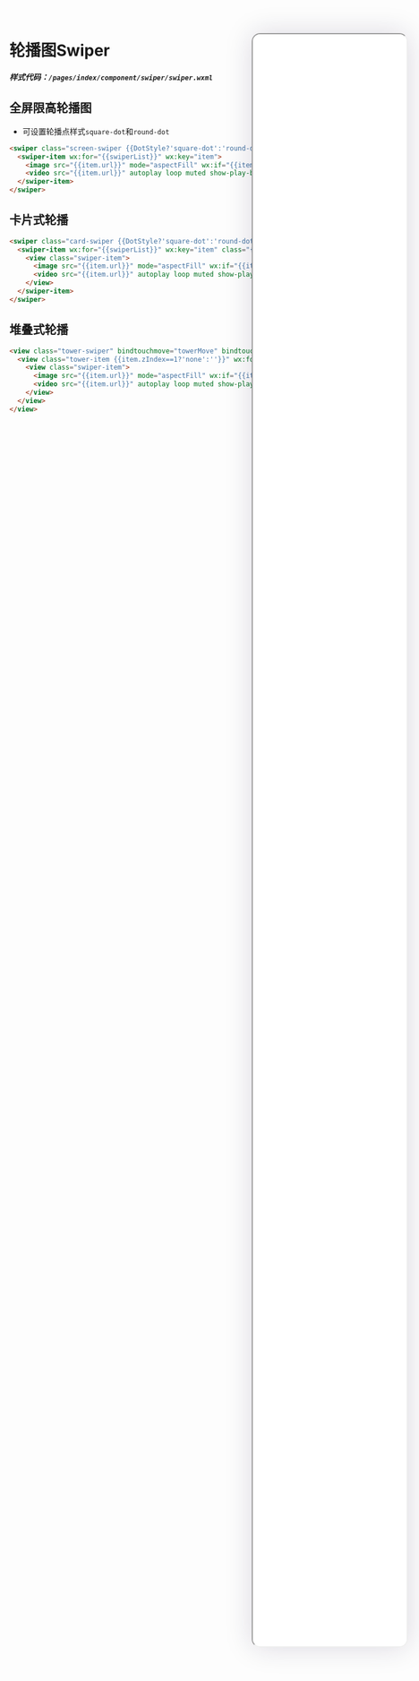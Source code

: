 <!--
 * @Descripttion: 
 * @version: V1.0
 * @Author: Xiaokang Lei
 * @email: lxk201808@163.com
 * @Date: 2022-12-02 17:53:22
 * @LastEditors: Xiaokang Lei
 * @LastEditTime: 2022-12-09 17:05:15
-->

<div class="minipre" style="width:18%; min-width:275px; height:90%; float:right; position:fixed; right:2.5%;top:2%;z-index:99;">
    <iframe src="./h5/index.html#/pages/index/component/swiper/swiper" width="100%" height="80%" style="border-radius:15px; box-shadow:0 0 50px 0px rgb(30 0 60 / 15%);"></iframe>
</div>

# 轮播图Swiper

***样式代码：`/pages/index/component/swiper/swiper.wxml`***

## 全屏限高轮播图

- 可设置轮播点样式`square-dot`和`round-dot`

```html
<swiper class="screen-swiper {{DotStyle?'square-dot':'round-dot'}}" indicator-dots="true" circular="true" autoplay="true" interval="5000" duration="500">
  <swiper-item wx:for="{{swiperList}}" wx:key="item">
    <image src="{{item.url}}" mode="aspectFill" wx:if="{{item.type=='image'}}"></image>
    <video src="{{item.url}}" autoplay loop muted show-play-btn="{{false}}" controls="{{false}}" objectFit="cover" wx:if="{{item.type=='video'}}"></video>
  </swiper-item>
</swiper>
```

## 卡片式轮播

```html
<swiper class="card-swiper {{DotStyle?'square-dot':'round-dot'}}" indicator-dots="true" circular="true" autoplay="true" interval="5000" duration="500" bindchange="cardSwiper" previousMargin="0.01rpx" indicator-color="#8799a3" indicator-active-color="#0081ff">
  <swiper-item wx:for="{{swiperList}}" wx:key="item" class="{{cardCur==index?'cur':''}}">
    <view class="swiper-item">
      <image src="{{item.url}}" mode="aspectFill" wx:if="{{item.type=='image'}}"></image>
      <video src="{{item.url}}" autoplay loop muted show-play-btn="{{false}}" controls="{{false}}" objectFit="cover" wx:if="{{item.type=='video'}}"></video>
    </view>
  </swiper-item>
</swiper>
```

## 堆叠式轮播

```html
<view class="tower-swiper" bindtouchmove="towerMove" bindtouchstart="towerStart" bindtouchend="towerEnd">
  <view class="tower-item {{item.zIndex==1?'none':''}}" wx:for="{{swiperList}}" wx:key="item" style="--index:{{item.zIndex}};--left:{{item.mLeft}}">
    <view class="swiper-item">
      <image src="{{item.url}}" mode="aspectFill" wx:if="{{item.type=='image'}}"></image>
      <video src="{{item.url}}" autoplay loop muted show-play-btn="{{false}}" controls="{{false}}" objectFit="cover" wx:if="{{item.type=='video'}}"></video>
    </view>
  </view>
</view>
```

<br>


